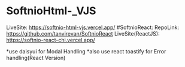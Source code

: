 # SoftnioHtml-_VJS
  LiveSite: https://softnio-html-vjs.vercel.app/
#SoftnioReact:
  RepoLink: https://github.com/tanvirevan/SoftnioReact
  LiveSite(ReactJS): https://softnio-react-chi.vercel.app/

*use daisyui for Modal Handling
*also use react toastify for Error handling(React Version)
